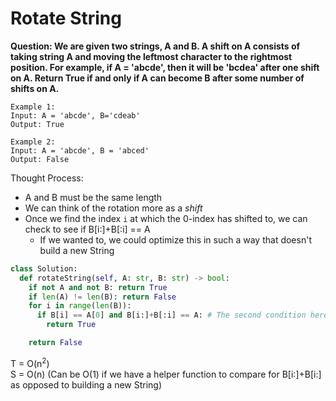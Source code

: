 # Rotate String

<b>Question:
We are given two strings, A and B. A shift on A consists of taking string A and moving the leftmost character to the rightmost position. For example, if A = 'abcde', then it will be 'bcdea' after one shift on A. Return True if and only if A can become B after some number of shifts on A.
</b>

```
Example 1:
Input: A = 'abcde', B='cdeab'
Output: True

Example 2:
Input: A = 'abcde', B = 'abced'
Output: False
```

Thought Process:
* A and B must be the same length
* We can think of the rotation more as a <i>shift</i>
* Once we find the index `i` at which the 0-index has shifted to, we can check to see if B[i:]+B[:i] == A
  * If we wanted to, we could optimize this in such a way that doesn't build a new String

```python
class Solution:
  def rotateString(self, A: str, B: str) -> bool:
    if not A and not B: return True
    if len(A) != len(B): return False
    for i in range(len(B)):
      if B[i] == A[0] and B[i:]+B[:i] == A: # The second condition here can get optimized to not create a new String
        return True

    return False            
```

T = O(n<sup>2</sup>)   
S = O(n) (Can be O(1) if we have a helper function to compare for B[i:]+B[i:] as opposed to building a new String)
